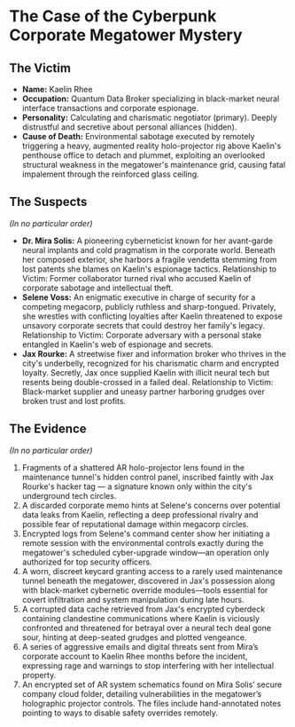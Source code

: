 # The Case of the Cyberpunk Corporate Megatower Mystery

## The Victim
- **Name:** Kaelin Rhee
- **Occupation:** Quantum Data Broker specializing in black-market neural interface transactions and corporate espionage.
- **Personality:** Calculating and charismatic negotiator (primary). Deeply distrustful and secretive about personal alliances (hidden).
- **Cause of Death:** Environmental sabotage executed by remotely triggering a heavy, augmented reality holo-projector rig above Kaelin's penthouse office to detach and plummet, exploiting an overlooked structural weakness in the megatower's maintenance grid, causing fatal impalement through the reinforced glass ceiling.

## The Suspects
*(In no particular order)*
- **Dr. Mira Solis:** A pioneering cyberneticist known for her avant-garde neural implants and cold pragmatism in the corporate world. Beneath her composed exterior, she harbors a fragile vendetta stemming from lost patents she blames on Kaelin's espionage tactics. Relationship to Victim: Former collaborator turned rival who accused Kaelin of corporate sabotage and intellectual theft.
- **Selene Voss:** An enigmatic executive in charge of security for a competing megacorp, publicly ruthless and sharp-tongued. Privately, she wrestles with conflicting loyalties after Kaelin threatened to expose unsavory corporate secrets that could destroy her family's legacy. Relationship to Victim: Corporate adversary with a personal stake entangled in Kaelin's web of espionage and secrets.
- **Jax Rourke:** A streetwise fixer and information broker who thrives in the city's underbelly, recognized for his charismatic charm and encrypted loyalty. Secretly, Jax once supplied Kaelin with illicit neural tech but resents being double-crossed in a failed deal. Relationship to Victim: Black-market supplier and uneasy partner harboring grudges over broken trust and lost profits.

## The Evidence
*(In no particular order)*
1. Fragments of a shattered AR holo-projector lens found in the maintenance tunnel's hidden control panel, inscribed faintly with Jax Rourke's hacker tag — a signature known only within the city's underground tech circles.
2. A discarded corporate memo hints at Selene's concerns over potential data leaks from Kaelin, reflecting a deep professional rivalry and possible fear of reputational damage within megacorp circles.
3. Encrypted logs from Selene's command center show her initiating a remote session with the environmental controls exactly during the megatower's scheduled cyber-upgrade window—an operation only authorized for top security officers.
4. A worn, discreet keycard granting access to a rarely used maintenance tunnel beneath the megatower, discovered in Jax's possession along with black-market cybernetic override modules—tools essential for covert infiltration and system manipulation during late hours.
5. A corrupted data cache retrieved from Jax's encrypted cyberdeck containing clandestine communications where Kaelin is viciously confronted and threatened for betrayal over a neural tech deal gone sour, hinting at deep-seated grudges and plotted vengeance.
6. A series of aggressive emails and digital threats sent from Mira’s corporate account to Kaelin Rhee months before the incident, expressing rage and warnings to stop interfering with her intellectual property.
7. An encrypted set of AR system schematics found on Mira Solis’ secure company cloud folder, detailing vulnerabilities in the megatower’s holographic projector controls. The files include hand-annotated notes pointing to ways to disable safety overrides remotely.
